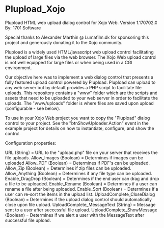 # Plupload_Xojo
Plupload HTML web upload dialog control for Xojo Web.
Version 1.170702.0
By: 1701 Software


Special thanks to Alexander Marthin @ Lumafilm.dk for sponsoring this project and generously donating it to the Xojo community.

Plupload is a widely used HTML/javascript web upload control facilitating the upload of large files via the web browser. The Xojo Web upload control is not well equipped for large files or when being used in a CGI environment.

Our objective here was to implement a web dialog control that presents a fully featured upload control powered by Plupload. Plupload can upload to any web server but by default provides a PHP script to facilitate file uploads. This repository contains a "www" folder which are the scripts and assets that need to be uploaded to your web server in order to facilitate the uploads. The "www/uploads" folder is where files are saved upon upload (configurable - see below).

To use in your Xojo Web project you want to copy the "Plupload" dialog control to your project. See the "btnShowUploader.Action" event in the example project for details on how to instantiate, configure, and show the control. 

Configuration properties:

URL (String) = URL to the "upload.php" file on your server that receives the file uploads.
Allow_Images (Boolean) = Determines if images can be uploaded
Allow_PDF (Boolean) = Determines if PDF's can be uploaded.
Allow_Zip (Boolean) = Determines if zip files can be uploaded.
Allow_Anything (Boolean) = Determines if any file type can be uploaded.
Enable_DragDrop (Boolean) = Determines if the end user can drag and drop a file to be uploaded.
Enable_Rename (Boolean) = Determines if a user can rename a file after being uploaded.
Enable_Sort (Boolean) = Determines if a user can re-sort the items in the upload list.
UploadComplete_CloseDialog (Boolean) = Determines if the upload dialog control should automatically close upon file upload.
UploadComplete_MessageText (String) = Message sent to a user after successful file upload.
UploadComplete_ShowMessage (Boolean) = Determines if we alert a user with the MessageText after successful file upload.
